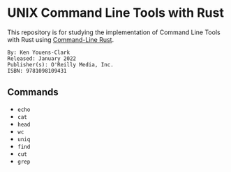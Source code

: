 # UNIX Command Line Tools with Rust

This repository is for studying the implementation of Command Line Tools with Rust using [Command-Line Rust](https://www.oreilly.com/library/view/command-line-rust/9781098109424/).

```console
By: Ken Youens-Clark
Released: January 2022
Publisher(s): O'Reilly Media, Inc.
ISBN: 9781098109431
```

## Commands

- `echo`
- `cat`
- `head`
- `wc`
- `uniq`
- `find`
- `cut`
- `grep`

